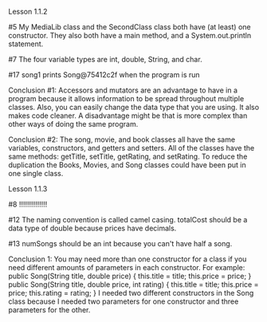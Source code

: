 <p> Lesson 1.1.2 </p>
<p> #5 My MediaLib class and the SecondClass class both have (at least) one constructor.
They also both have a main method, and a System.out.println statement.</p>
<p>#7 The four variable types are int, double, String, and char. </p>
<p>#17 song1 prints Song@75412c2f when the program is run </p>
<p>Conclusion #1: Accessors and mutators are an advantage to have in a program because it allows information to
be spread throughout multiple classes. Also, you can easily change the data type that you are using. It also
 makes code cleaner. A disadvantage might be that is more complex than other ways of doing the same program. </p>
<p> Conclusion #2: The song, movie, and book classes all have the same variables, constructors,
and getters and setters. All of the classes have the same methods: getTitle, setTitle, getRating, and setRating. To
reduce the duplication the Books, Movies, and Song classes could have been put in one single class.</p>

<p> Lesson 1.1.3 </p>
<p>#8 !!!!!!!!!!!!!! </p>
<p>#12 The naming convention is called camel casing. totalCost should be a data type of double because prices
have decimals.</p>
<p>#13 numSongs should be an int because you can't have half a song. </p>
<p>Conclusion 1: You may need more than one constructor for a class if you need different amounts of parameters
 in each constructor.
  For example:
  public Song(String title, double price) {
         this.title = title;
         this.price = price;
     }
     public Song(String title, double price, int rating) {
         this.title = title;
         this.price = price;
         this.rating = rating;
     }
I needed two different constructors in the Song class because I needed two parameters for one constructor and three
parameters
for the other.</p>
